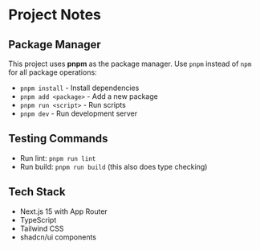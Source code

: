 # Project Notes

## Package Manager
This project uses **pnpm** as the package manager. Use `pnpm` instead of `npm` for all package operations:
- `pnpm install` - Install dependencies
- `pnpm add <package>` - Add a new package
- `pnpm run <script>` - Run scripts
- `pnpm dev` - Run development server

## Testing Commands
- Run lint: `pnpm run lint`
- Run build: `pnpm run build` (this also does type checking)

## Tech Stack
- Next.js 15 with App Router
- TypeScript
- Tailwind CSS
- shadcn/ui components